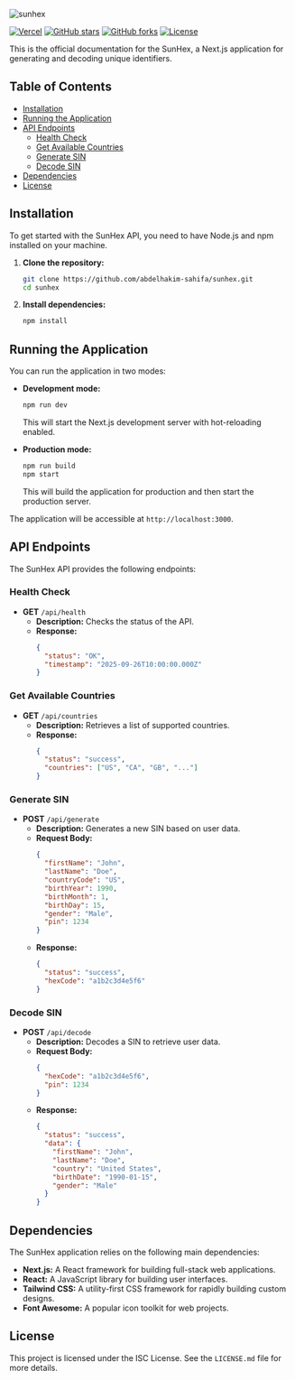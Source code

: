 

![sunhex](https://i.ibb.co/q32LXH2C/sunhex.png "sunhex")

 
[![Vercel](https://img.shields.io/badge/deployed%20on-Vercel-000000?logo=vercel)](https://sunhex.vercel.app/)
[![GitHub stars](https://img.shields.io/github/stars/abdelhakim-sahifa/SunHex?style=social)](https://github.com/abdelhakim-sahifa/SunHex/stargazers)
[![GitHub forks](https://img.shields.io/github/forks/abdelhakim-sahifa/SunHex?style=social)](https://github.com/abdelhakim-sahifa/SunHex/network/members)
[![License](https://img.shields.io/github/license/abdelhakim-sahifa/SunHex)](https://github.com/abdelhakim-sahifa/SunHex/blob/main/LICENSE)


This is the official documentation for the SunHex, a Next.js application for generating and decoding unique identifiers.

## Table of Contents

- [Installation](#installation)
- [Running the Application](#running-the-application)
- [API Endpoints](#api-endpoints)
  - [Health Check](#health-check)
  - [Get Available Countries](#get-available-countries)
  - [Generate SIN](#generate-sin)
  - [Decode SIN](#decode-sin)
- [Dependencies](#dependencies)
- [License](#license)

## Installation

To get started with the SunHex API, you need to have Node.js and npm installed on your machine.

1. **Clone the repository:**
   ```bash
   git clone https://github.com/abdelhakim-sahifa/sunhex.git
   cd sunhex
   ```

2. **Install dependencies:**
   ```bash
   npm install
   ```

## Running the Application

You can run the application in two modes:

- **Development mode:**
  ```bash
  npm run dev
  ```
  This will start the Next.js development server with hot-reloading enabled.

- **Production mode:**
  ```bash
  npm run build
  npm start
  ```
  This will build the application for production and then start the production server.

The application will be accessible at `http://localhost:3000`.

## API Endpoints

The SunHex API provides the following endpoints:

### Health Check

- **GET** `/api/health`
  - **Description:** Checks the status of the API.
  - **Response:**
    ```json
    {
      "status": "OK",
      "timestamp": "2025-09-26T10:00:00.000Z"
    }
    ```

### Get Available Countries

- **GET** `/api/countries`
  - **Description:** Retrieves a list of supported countries.
  - **Response:**
    ```json
    {
      "status": "success",
      "countries": ["US", "CA", "GB", "..."]
    }
    ```

### Generate SIN

- **POST** `/api/generate`
  - **Description:** Generates a new SIN based on user data.
  - **Request Body:**
    ```json
    {
      "firstName": "John",
      "lastName": "Doe",
      "countryCode": "US",
      "birthYear": 1990,
      "birthMonth": 1,
      "birthDay": 15,
      "gender": "Male",
      "pin": 1234
    }
    ```
  - **Response:**
    ```json
    {
      "status": "success",
      "hexCode": "a1b2c3d4e5f6"
    }
    ```

### Decode SIN

- **POST** `/api/decode`
  - **Description:** Decodes a SIN to retrieve user data.
  - **Request Body:**
    ```json
    {
      "hexCode": "a1b2c3d4e5f6",
      "pin": 1234
    }
    ```
  - **Response:**
    ```json
    {
      "status": "success",
      "data": {
        "firstName": "John",
        "lastName": "Doe",
        "country": "United States",
        "birthDate": "1990-01-15",
        "gender": "Male"
      }
    }
    ```

## Dependencies

The SunHex application relies on the following main dependencies:

- **Next.js:** A React framework for building full-stack web applications.
- **React:** A JavaScript library for building user interfaces.
- **Tailwind CSS:** A utility-first CSS framework for rapidly building custom designs.
- **Font Awesome:** A popular icon toolkit for web projects.

## License

This project is licensed under the ISC License. See the `LICENSE.md` file for more details.

